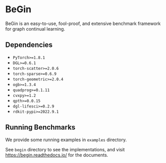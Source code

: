 # BeGin

BeGin is an easy-to-use, fool-proof, and extensive benchmark framework for graph continual learning.

## Dependencies
- `PyTorch>=1.8.1`
- `DGL>=0.6.1`
- `torch-scatter>=2.0.6`
- `torch-sparse>=0.6.9`
- `torch-geometric>=2.0.4`
- `ogb>=1.3.4`
- `quadprog>=0.1.11`
- `cvxpy>=1.2`
- `qpth>=0.0.15`
- `dgl-lifesci>=0.2.9`
- `rdkit-pypi>=2022.9.1`

## Running Benchmarks

We provide some running examples in `examples` directory.

See `begin` directory to see the implementations, and visit https://begin.readthedocs.io/ for the documents.

